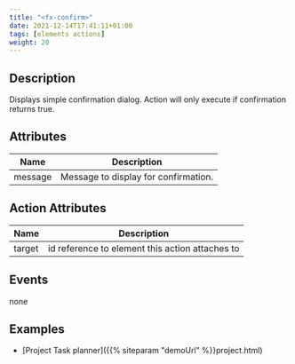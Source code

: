 ```yaml
---
title: "<fx-confirm>"
date: 2021-12-14T17:41:11+01:00
tags: [elements actions]
weight: 20
---
```


## Description

Displays simple confirmation dialog. Action will only execute if confirmation returns true.
## Attributes

| Name | Description |
|------|-------------|
| message | Message to display for confirmation. |

## Action Attributes

| Name | Description |
|------|-------------|
| target | id reference to element this action attaches to |

## Events

none

## Examples

* [Project Task planner]({{% siteparam "demoUrl" %}}project.html)



